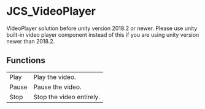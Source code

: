 # JCS_VideoPlayer

VideoPlayer solution before unity version 2018.2 or newer. Please use unity
built-in video player component instead of this if you are using unity version
newer than 2018.2.


## Functions

<table>
  <tr>
    <td>Play</td>
    <td>Play the video.</td>
  </tr>
  <tr>
    <td>Pause</td>
    <td>Pause the video.</td>
  </tr>
  <tr>
    <td>Stop</td>
    <td>Stop the video entirely.</td>
  </tr>
</table>
